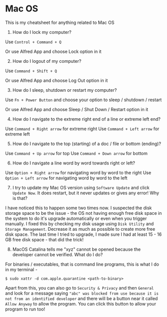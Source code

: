 # Mac OS

This is my cheatsheet for anything related to Mac OS

1. How do I lock my computer?

Use `Control + Command + Q`

Or use Alfred App and choose Lock option in it

2. How do I logout of my computer?

Use `Command + Shift + Q`

Or use Alfred App and choose Log Out option in it

3. How do I sleep, shutdown or restart my computer?

Use `Fn + Power Button` and choose your option to sleep / shutdown / restart

Or use Alfred App and choose Sleep / Shut Down / Restart option in it

4. How do I navigate to the extreme right end of a line or extreme left end?

Use `Command + Right arrow` for extreme right
Use `Command + Left arrow` for extreme left

5. How do I navigate to the top (starting) of a doc / file or bottom (ending)?

Use `Command + Up arrow` for top
Use `Command + Down arrow` for bottom

6. How do I navigate a line word by word towards right or left?

Use `Option + Right arrow` for navigating word by word to the right
Use `Option + Left arrow` for navigating word by word to the left

7. I try to update my Mac OS version using `Software Update` and click
`Update Now`. It does restart, but it never updates or gives any error! Why is
that?

I have noticed this to happen some two times now. I suspected the disk storage
space to be the issue - the OS not having enough free disk space in the system
to do it's upgrade automatically or even when you trigger manually. I fixed
this by checking my disk usage using `Disk Utility` and `Storage Management`.
Decrease it as much as possible to create more free disk space. The last time I
tried to upgrade, I made sure I had at least 15 - 16 GB free disk space - that
did the trick!

8. MacOS Catalina tells me "xyz" cannot be opened because the developer
cannot be verified. What do I do?

For binaries / executables, that is command line programs, this is what
I do in my terminal -

```
$ sudo xattr -d com.apple.quarantine <path-to-binary>
```

Apart from this, you can also go to `Security & Privacy` and then `General`
and look for a message saying `"abc" was blocked from use because it is
not from an identified developer` and there will be a button near it called
`Allow Anyway` to allow the program. You can click this button to allow
your program to run too! 

